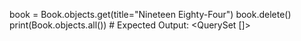 book = Book.objects.get(title="Nineteen Eighty-Four")
book.delete()
print(Book.objects.all())  # Expected Output: <QuerySet []>
